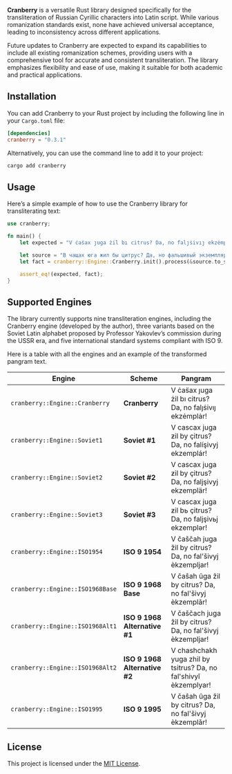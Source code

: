 **Cranberry** is a versatile Rust library designed specifically for the transliteration of Russian Cyrillic characters into Latin script. While various romanization standards exist, none have achieved universal acceptance, leading to inconsistency across different applications.

Future updates to Cranberry are expected to expand its capabilities to include all existing romanization schemes, providing users with a comprehensive tool for accurate and consistent transliteration. The library emphasizes flexibility and ease of use, making it suitable for both academic and practical applications.

## Installation

You can add Cranberry to your Rust project by including the following line in your `Cargo.toml` file:

```toml
[dependencies]
cranberry = "0.3.1"
```

Alternatively, you can use the command line to add it to your project:

```bash
cargo add cranberry
```

## Usage

Here’s a simple example of how to use the Cranberry library for transliterating text:

```rust
use cranberry;

fn main() {
    let expected = "V ċas̈ax ȷuga żil bı citrus? Da, no falȷṡivıȷ ekzėmplȧr!";

    let source = "В чащах юга жил бы цитрус? Да, но фальшивый экземпляр!";
    let fact = cranberry::Engine::Cranberry.init().process(&source.to_string());

    assert_eq!(expected, fact);
}
```

## Supported Engines

The library currently supports nine transliteration engines, including the Cranberry engine (developed by the author), three variants based on the Soviet Latin alphabet proposed by Professor Yakovlev’s commission during the USSR era, and five international standard systems compliant with ISO 9.

Here is a table with all the engines and an example of the transformed pangram text. 

| Engine | Scheme | Pangram |
|-|-|-|
| ```cranberry::Engine::Cranberry``` | **Cranberry** | V ċas̈ax ȷuga żil bı citrus? Da, no falȷṡivıȷ ekzėmplȧr! |
| ```cranberry::Engine::Soviet1``` | **Soviet #1** | V cascax juga ƶil by çitrus? Da, no falíşivyj ekzemplár! |
| ```cranberry::Engine::Soviet2``` | **Soviet #2** | V cascax juga ƶil by çitrus? Da, no faljşivyj ekzemplär! |
| ```cranberry::Engine::Soviet3``` | **Soviet #3** | V cascax juga ƶil bь çitrus? Da, no faljşivьj ekzemplər! |
| ```cranberry::Engine::ISO1954``` | **ISO 9 1954** | V čaščah juga žil by citrus? Da, no fal'šivyj èkzempljar! |
| ```cranberry::Engine::ISO1968Base``` | **ISO 9 1968 Base** | V čaŝah ûga žil by citrus? Da, no fal'šivyj èkzemplǎr! |
| ```cranberry::Engine::ISO1968Alt1``` | **ISO 9 1968 Alternative #1** | V čaščach juga žil by citrus? Da, no fal'šivyj èkzempljar! |
| ```cranberry::Engine::ISO1968Alt2``` | **ISO 9 1968 Alternative #2** | V chashchakh yuga zhil by tsitrus? Da, no fal'shivyĭ èkzemplyar! |
| ```cranberry::Engine::ISO1995``` | **ISO 9 1995** | V čaŝah ûga žil by citrus? Da, no fal'šivyj èkzemplǎr! |

## License

This project is licensed under the [MIT License](LICENSE).
